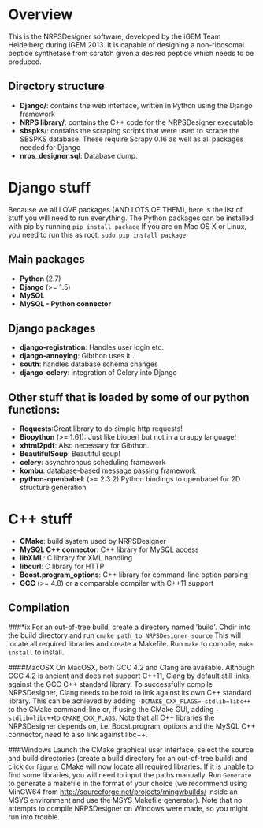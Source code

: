 Overview
========
This is the NRPSDesigner software, developed by the iGEM Team Heidelberg during iGEM 2013. It is capable of designing a non-ribosomal peptide synthetase from scratch given a desired peptide which needs to be produced.

Directory structure
-------------------
* __Django/__: contains the web interface, written in Python using the Django framework
* __NRPS library/__: contains the C++ code for the NRPSDesigner executable
* __sbspks__/: contains the scraping scripts that were used to scrape the SBSPKS database. These require Scrapy 0.16 as well as all packages needed for Django
* __nrps_designer.sql__: Database dump.

Django stuff
=============
Because we all LOVE packages (AND LOTS OF THEM), here is the list of stuff you will need to run everything. The Python packages can be installed with pip by running
`pip install package`
If you are on Mac OS X or Linux, you need to run this as root:
`sudo pip install package`

Main packages
--------------
* __Python__ (2.7)
* __Django__ (>= 1.5)
* __MySQL__
* __MySQL - Python connector__

Django packages
---------------
* __django-registration__: Handles user login etc.
* __django-annoying__: Gibthon uses it...
* __south__: handles database schema changes
* __django-celery__: integration of Celery into Django

Other stuff that is loaded by some of our python functions:
-----------------------------------------------------------
* __Requests__:Great library to do simple http requests!
* __Biopython__ (>= 1.61): Just like bioperl but not in a crappy language!
* __xhtml2pdf__: Also necessary for Gibthon..
* __BeautifulSoup__: Beautiful soup!
* __celery__: asynchronous scheduling framework
* __kombu__: database-based message passing framework
* __python-openbabel__: (>= 2.3.2) Python bindings to openbabel for 2D structure generation

C++ stuff
=============
* __CMake__: build system used by NRPSDesigner
* __MySQL C++ connector__: C++ library for MySQL access
* __libXML__: C library for XML handling
* __libcurl__: C library for HTTP
* __Boost.program_options__: C++ library for command-line option parsing
* __GCC__ (>= 4.8) or a comparable compiler with C++11 support

Compilation
-----------
###*ix
For an out-of-tree build, create a directory named 'build'. Chdir into the build directory and run
`cmake path_to_NRPSDesigner_source`
This will locate all required libraries and create a Makefile. Run `make` to compile, `make install` to install.

####MacOSX
On MacOSX, both GCC 4.2 and Clang are available. Although GCC 4.2 is ancient and does not support C++11, Clang by default still links against the GCC C++ standard library. To successfully compile NRPSDesigner, Clang needs to be told to link against its own C++ standard library. This can be achieved by adding `-DCMAKE_CXX_FLAGS=-stdlib=libc++` to the CMake command-line or, if using the CMake GUI, adding `-stdlib=libc++`to `CMAKE_CXX_FLAGS`. Note that all C++ libraries the NRPSDesigner depends on, i.e. Boost.program_options and the MySQL C++ connector, need to also link against libc++.

###Windows
Launch the CMake graphical user interface, select the source and build directories (create a build directory for an out-of-tree build) and click `Configure`. CMake will now locate all required libraries. If it is unable to find some libraries, you will need to input the paths manually. Run `Generate` to generate a makefile in the format of your choice (we recommend using MinGW64 from http://sourceforge.net/projects/mingwbuilds/ inside an MSYS environment and use the MSYS Makefile generator). Note that no attempts to compile NRPSDesigner on Windows were made, so you might run into trouble.
